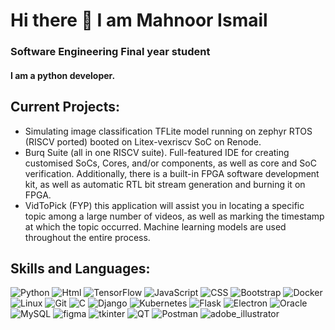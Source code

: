 # Hi there 👋 I am Mahnoor Ismail
### Software Engineering Final year student
#### I am a python developer.
## Current Projects:
- Simulating image classification TFLite model running on zephyr RTOS (RISCV ported) booted on Litex-vexriscv SoC on Renode.
- Burq Suite (all in one RISCV suite). Full-featured IDE for creating customised SoCs, Cores, and/or components, as well as core and SoC verification. Additionally, there is a built-in FPGA software development kit, as well as automatic RTL bit stream generation and burning it on FPGA.
- VidToPick (FYP) this application will assist you in locating a specific topic among a large number of videos, as well as marking the timestamp at which the topic occurred. Machine learning models are used throughout the entire process.
## Skills and Languages:
![Python](https://img.shields.io/badge/python-%230175C2.svg?style=for-the-badge&logo=python&logoColor=green)
![Html](https://img.shields.io/badge/Html-%2302569B.svg?style=for-the-badge&logo=html5&logoColor=white)
![TensorFlow](https://img.shields.io/badge/TensorFlow-%23FF6F00.svg?style=for-the-badge&logo=TensorFlow&logoColor=white)
![JavaScript](https://img.shields.io/badge/javascript-%23323330.svg?style=for-the-badge&logo=javascript&logoColor=%23F7DF1E)
![CSS](https://img.shields.io/badge/CSS-%2335495e.svg?style=for-the-badge&logo=CSS3&logoColor=%234FC08D)
![Bootstrap](https://img.shields.io/badge/Bootstrap-%23323330.svg?style=for-the-badge&logo=Bootstrap&logoColor=purple)
![Docker](https://img.shields.io/badge/docker-white?style=for-the-badge&logo=docker&logoColor=blue)
![Linux](https://img.shields.io/badge/linux-black?style=for-the-badge&logo=linux&logoColor=yellow)
![Git](https://img.shields.io/badge/git-orange?style=for-the-badge&logo=git&logoColor=red)
![C](https://img.shields.io/badge/C-skyblue?style=for-the-badge&logo=C&logoColor=blue)
![Django](https://img.shields.io/badge/Django-darkgreen?style=for-the-badge&logo=django&logoColor=green)
![Kubernetes](https://img.shields.io/badge/Kubernetes-black?style=for-the-badge&logo=Kubernetes&logoColor=purple)
![Flask](https://img.shields.io/badge/flask-grey?style=for-the-badge&logo=flask&logoColor=black)
![Electron](https://img.shields.io/badge/electron-skyblue?style=for-the-badge&logo=electron&logoColor=darkblue)
![Oracle](https://img.shields.io/badge/oracle-cyan?style=for-the-badge&logo=oracle&logoColor=red)
![MySQL](https://img.shields.io/badge/-mysql-yellow?style=for-the-badge&logo=mysql&logoColor=blue)
![figma](https://img.shields.io/badge/figma-purple?style=for-the-badge&logo=figma&logoColor=green)
![tkinter](https://img.shields.io/badge/tkinter-blue?style=for-the-badge&logo=python&logoColor=yellow)
![QT](https://img.shields.io/badge/QT-grey?style=for-the-badge&logo=QT&logoColor=green)
![Postman](https://img.shields.io/badge/postman-black?style=for-the-badge&logo=postman&logoColor=orange)
![adobe_illustrator](https://img.shields.io/badge/adobe_illustrator-orange?style=for-the-badge&logo=adobe-illustrator&logoColor=brown)

<!--
**Mahnoor-ismail01/Mahnoor-ismail01** is a ✨ _special_ ✨ repository because its `README.md` (this file) appears on your GitHub profile.

Here are some ideas to get you started:

- 🔭 I’m currently working on ...
- 🌱 I’m currently learning ...
- 👯 I’m looking to collaborate on ...
- 🤔 I’m looking for help with ...
- 💬 Ask me about ...
- 📫 How to reach me: ...
- 😄 Pronouns: ...
- ⚡ Fun fact: ...
-->
